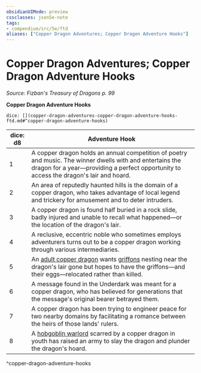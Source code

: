 ```yaml
---
obsidianUIMode: preview
cssclasses: json5e-note
tags:
- compendium/src/5e/ftd
aliases: ["Copper Dragon Adventures; Copper Dragon Adventure Hooks"]
---
```

# Copper Dragon Adventures; Copper Dragon Adventure Hooks
*Source: Fizban's Treasury of Dragons p. 99* 

**Copper Dragon Adventure Hooks**

`dice: [](copper-dragon-adventures-copper-dragon-adventure-hooks-ftd.md#^copper-dragon-adventure-hooks)`

| dice: d8 | Adventure Hook |
|----------|----------------|
| 1 | A copper dragon holds an annual competition of poetry and music. The winner dwells with and entertains the dragon for a year—providing a perfect opportunity to access the dragon's lair and hoard. |
| 2 | An area of reputedly haunted hills is the domain of a copper dragon, who takes advantage of local legend and trickery for amusement and to deter intruders. |
| 3 | A copper dragon is found half buried in a rock slide, badly injured and unable to recall what happened—or the location of the dragon's lair. |
| 4 | A reclusive, eccentric noble who sometimes employs adventurers turns out to be a copper dragon working through various intermediaries. |
| 5 | An [adult copper dragon](2-Mechanics/CLI/bestiary/dragon/adult-copper-dragon.md) wants [griffons](2-Mechanics/CLI/bestiary/monstrosity/griffon.md) nesting near the dragon's lair gone but hopes to have the griffons—and their eggs—relocated rather than killed. |
| 6 | A message found in the Underdark was meant for a copper dragon, who has believed for generations that the message's original bearer betrayed them. |
| 7 | A copper dragon has been trying to engineer peace for two nearby domains by facilitating a romance between the heirs of those lands' rulers. |
| 8 | A [hobgoblin warlord](2-Mechanics/CLI/bestiary/humanoid/hobgoblin-warlord.md) scarred by a copper dragon in youth has raised an army to slay the dragon and plunder the dragon's hoard. |
^copper-dragon-adventure-hooks